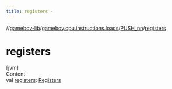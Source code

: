 ```yaml
---
title: registers -
---
```

//[gameboy-lib](../../index.md)/[gameboy.cpu.instructions.loads](../index.md)/[PUSH_nn](index.md)/[registers](registers.md)



# registers  
[jvm]  
Content  
val [registers](registers.md): [Registers](../../gameboy.cpu/-registers/index.md)  



